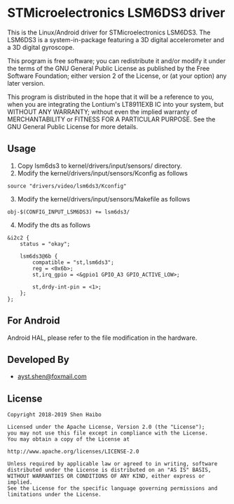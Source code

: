 # STMicroelectronics LSM6DS3 driver
This is the Linux/Android driver for STMicroelectronics LSM6DS3. The LSM6DS3 is a system-in-package featuring a 3D
digital accelerometer and a 3D digital gyroscope.  

This program is free software; you can redistribute it and/or modify it under the terms of the GNU General Public License as published by the Free Software Foundation; either version 2 of the License, or (at your option) any later version.

This program is distributed in the hope that it will be a reference to you, when you are integrating the Lontium's LT8911EXB IC into your system, but WITHOUT ANY WARRANTY; without even the implied warranty of MERCHANTABILITY or FITNESS FOR A PARTICULAR PURPOSE.  See the GNU General Public License for more details.

## Usage
1. Copy lsm6ds3 to kernel/drivers/input/sensors/ directory.
2. Modify the kernel/drivers/input/sensors/Kconfig as follows
```
source "drivers/video/lsm6ds3/Kconfig"
```
3. Modify the kernel/drivers/input/sensors/Makefile as follows
```
obj-$(CONFIG_INPUT_LSM6DS3) += lsm6ds3/
```
4. Modify the dts as follows
```
&i2c2 {
	status = "okay";
	
	lsm6ds3@6b {
		compatible = "st,lsm6ds3";
		reg = <0x6b>;
		st,irq_gpio = <&gpio1 GPIO_A3 GPIO_ACTIVE_LOW>;

		st,drdy-int-pin = <1>;
	};
};
```

## For Android
Android HAL, please refer to the file modification in the hardware.

## Developed By
* ayst.shen@foxmail.com

## License
	Copyright 2018-2019 Shen Haibo

	Licensed under the Apache License, Version 2.0 (the "License");
	you may not use this file except in compliance with the License.
	You may obtain a copy of the License at

	http://www.apache.org/licenses/LICENSE-2.0

	Unless required by applicable law or agreed to in writing, software
	distributed under the License is distributed on an "AS IS" BASIS,
	WITHOUT WARRANTIES OR CONDITIONS OF ANY KIND, either express or implied.
	See the License for the specific language governing permissions and
	limitations under the License.

